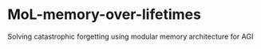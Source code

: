 # MoL-memory-over-lifetimes
Solving catastrophic forgetting using modular memory architecture for AGI
